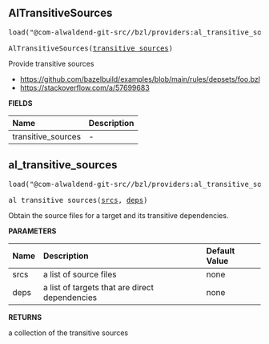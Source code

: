 <!-- Generated with Stardoc: http://skydoc.bazel.build -->



<a id="AlTransitiveSources"></a>

## AlTransitiveSources

<pre>
load("@com-alwaldend-git-src//bzl/providers:al_transitive_sources.bzl", "AlTransitiveSources")

AlTransitiveSources(<a href="#AlTransitiveSources-transitive_sources">transitive_sources</a>)
</pre>

Provide transitive sources

- https://github.com/bazelbuild/examples/blob/main/rules/depsets/foo.bzl
- https://stackoverflow.com/a/57699683

**FIELDS**

| Name  | Description |
| :------------- | :------------- |
| <a id="AlTransitiveSources-transitive_sources"></a>transitive_sources |  -    |


<a id="al_transitive_sources"></a>

## al_transitive_sources

<pre>
load("@com-alwaldend-git-src//bzl/providers:al_transitive_sources.bzl", "al_transitive_sources")

al_transitive_sources(<a href="#al_transitive_sources-srcs">srcs</a>, <a href="#al_transitive_sources-deps">deps</a>)
</pre>

Obtain the source files for a target and its transitive dependencies.

**PARAMETERS**


| Name  | Description | Default Value |
| :------------- | :------------- | :------------- |
| <a id="al_transitive_sources-srcs"></a>srcs |  a list of source files   |  none |
| <a id="al_transitive_sources-deps"></a>deps |  a list of targets that are direct dependencies   |  none |

**RETURNS**

a collection of the transitive sources



